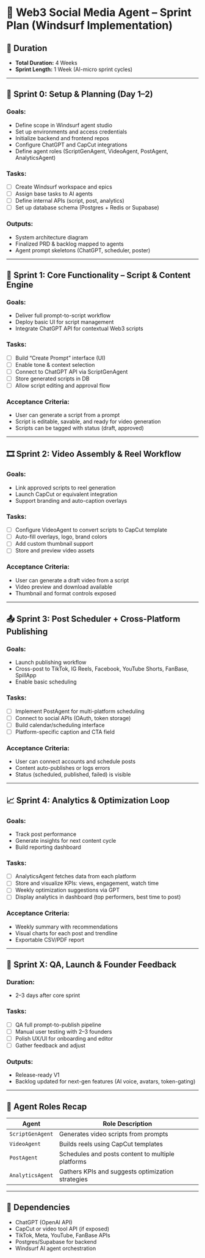 # 🚀 Web3 Social Media Agent – Sprint Plan (Windsurf Implementation)

## 📅 Duration
- **Total Duration:** 4 Weeks
- **Sprint Length:** 1 Week (AI-micro sprint cycles)

---

## 🧭 Sprint 0: Setup & Planning (Day 1–2)

### Goals:
- Define scope in Windsurf agent studio
- Set up environments and access credentials
- Initialize backend and frontend repos
- Configure ChatGPT and CapCut integrations
- Define agent roles (ScriptGenAgent, VideoAgent, PostAgent, AnalyticsAgent)

### Tasks:
- [ ] Create Windsurf workspace and epics
- [ ] Assign base tasks to AI agents
- [ ] Define internal APIs (script, post, analytics)
- [ ] Set up database schema (Postgres + Redis or Supabase)

### Outputs:
- System architecture diagram
- Finalized PRD & backlog mapped to agents
- Agent prompt skeletons (ChatGPT, scheduler, poster)

---

## 🧪 Sprint 1: Core Functionality – Script & Content Engine

### Goals:
- Deliver full prompt-to-script workflow
- Deploy basic UI for script management
- Integrate ChatGPT API for contextual Web3 scripts

### Tasks:
- [ ] Build “Create Prompt” interface (UI)
- [ ] Enable tone & context selection
- [ ] Connect to ChatGPT API via ScriptGenAgent
- [ ] Store generated scripts in DB
- [ ] Allow script editing and approval flow

### Acceptance Criteria:
- User can generate a script from a prompt
- Script is editable, savable, and ready for video generation
- Scripts can be tagged with status (draft, approved)

---

## 🎞 Sprint 2: Video Assembly & Reel Workflow

### Goals:
- Link approved scripts to reel generation
- Launch CapCut or equivalent integration
- Support branding and auto-caption overlays

### Tasks:
- [ ] Configure VideoAgent to convert scripts to CapCut template
- [ ] Auto-fill overlays, logo, brand colors
- [ ] Add custom thumbnail support
- [ ] Store and preview video assets

### Acceptance Criteria:
- User can generate a draft video from a script
- Video preview and download available
- Thumbnail and format controls exposed

---

## 📤 Sprint 3: Post Scheduler + Cross-Platform Publishing

### Goals:
- Launch publishing workflow
- Cross-post to TikTok, IG Reels, Facebook, YouTube Shorts, FanBase, SpillApp
- Enable basic scheduling

### Tasks:
- [ ] Implement PostAgent for multi-platform scheduling
- [ ] Connect to social APIs (OAuth, token storage)
- [ ] Build calendar/scheduling interface
- [ ] Platform-specific caption and CTA field

### Acceptance Criteria:
- User can connect accounts and schedule posts
- Content auto-publishes or logs errors
- Status (scheduled, published, failed) is visible

---

## 📈 Sprint 4: Analytics & Optimization Loop

### Goals:
- Track post performance
- Generate insights for next content cycle
- Build reporting dashboard

### Tasks:
- [ ] AnalyticsAgent fetches data from each platform
- [ ] Store and visualize KPIs: views, engagement, watch time
- [ ] Weekly optimization suggestions via GPT
- [ ] Display analytics in dashboard (top performers, best time to post)

### Acceptance Criteria:
- Weekly summary with recommendations
- Visual charts for each post and trendline
- Exportable CSV/PDF report

---

## 🏁 Sprint X: QA, Launch & Founder Feedback

### Duration:
- 2–3 days after core sprint

### Tasks:
- [ ] QA full prompt-to-publish pipeline
- [ ] Manual user testing with 2–3 founders
- [ ] Polish UX/UI for onboarding and editor
- [ ] Gather feedback and adjust

### Outputs:
- Release-ready V1
- Backlog updated for next-gen features (AI voice, avatars, token-gating)

---

## 🎯 Agent Roles Recap

| Agent             | Role Description                                 |
|------------------|--------------------------------------------------|
| `ScriptGenAgent` | Generates video scripts from prompts             |
| `VideoAgent`     | Builds reels using CapCut templates              |
| `PostAgent`      | Schedules and posts content to multiple platforms|
| `AnalyticsAgent` | Gathers KPIs and suggests optimization strategies|

---

## 📌 Dependencies

- ChatGPT (OpenAI API)
- CapCut or video tool API (if exposed)
- TikTok, Meta, YouTube, FanBase APIs
- Postgres/Supabase for backend
- Windsurf AI agent orchestration

